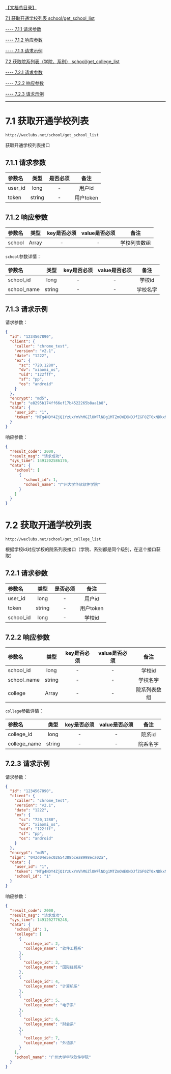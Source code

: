 [【文档总目录】]()

[7.1 获取开通学校列表 school/get_school_list](#7-1)

[---- 7.1.1 请求参数](#7-1-1)

[---- 7.1.2 响应参数](#7-1-2)

[---- 7.1.3 请求示例](#7-1-3)

[7.2 获取院系列表（学院、系别） school/get_college_list](#7-2)

[---- 7.2.1 请求参数](#7-2-1)

[---- 7.2.2 响应参数](#7-2-2)

[---- 7.2.3 请求示例](#7-2-3)

---

# 7.1 获取开通学校列表
```
http://weclubs.net/school/get_school_list
```
获取开通学校列表接口

## 7.1.1 请求参数

|参数名|类型|是否必须|备注|
|:----|:-:|:-----:|:-:|
| user_id | long | - | 用户id |
| token | string | - | 用户token |

## 7.1.2 响应参数

|参数名|类型|key是否必须|value是否必须|备注|
|:----|:-:|:--------:|:----------:|:-:|
| school | Array | - | - | 学校列表数组 |

`school`参数详情：

|参数名|类型|key是否必须|value是否必须|备注|
|:----|:-:|:--------:|:----------:|:-:|
| school_id | long | - | - | 学校id |
| school_name | string | - | - | 学校名字 |


## 7.1.3 请求示例

请求参数：
```json
{
  "id": "1234567890",
  "client": {
    "caller": "chrome_test",
    "version": "v2.1",
    "date": "1222",
    "ex": {
      "sc": "720,1280",
      "dv": "xiaomi_os",
      "uid": "122fff",
      "sf": "pp",
      "os": "android"
    }
  },
  "encrypt": "md5",
  "sign": "e8295b174ff66ef17b4522265b8aa1b8",
  "data": {
    "user_id": "1",
    "token": "MTg4NDY4ZjQ1YzUxYmVhMGZlOWFlNDg1MTZmOWE0NDJfZGF0ZT0xNDkxMDI4OTI4MTU3"
  }
}
```

响应参数：
```json
{
  "result_code": 2000,
  "result_msg": "请求成功",
  "sys_time": 1491202586176,
  "data": {
    "school": [
      {
        "school_id": 1,
        "school_name": "广州大学华软软件学院"
      }
    ]
  }
}
```


# 7.2 获取开通学校列表
```
http://weclubs.net/school/get_college_list
```
根据学校id对应学校的院系列表接口（学院、系别都是同个级别，在这个接口获取）

## 7.2.1 请求参数

|参数名|类型|是否必须|备注|
|:----|:-:|:--------:|:-:|
| user_id | long | - | 用户id |
| token | string | - | 用户token |
| school_id | long | - | 学校id |

## 7.2.2 响应参数

|参数名|类型|key是否必须|value是否必须|备注|
|:----|:-:|:--------:|:----------:|:-:|
| school_id | long | - | - | 学校id |
| school_name | string | - | - | 学校名字 |
| college | Array | - | - | 院系列表数组 |

`college`参数详情：

|参数名|类型|key是否必须|value是否必须|备注|
|:----|:-:|:--------:|:----------:|:-:|
| college_id | long | - | - | 院系id |
| college_name | string | - | - | 院系名字 |

## 7.2.3 请求示例

请求参数：
```json
{
  "id": "1234567890",
  "client": {
    "caller": "chrome_test",
    "version": "v2.1",
    "date": "1222",
    "ex": {
      "sc": "720,1280",
      "dv": "xiaomi_os",
      "uid": "122fff",
      "sf": "pp",
      "os": "android"
    }
  },
  "encrypt": "md5",
  "sign": "043d04e5ec02654388bcea8998eca02a",
  "data": {
    "user_id": "1",
    "token": "MTg4NDY4ZjQ1YzUxYmVhMGZlOWFlNDg1MTZmOWE0NDJfZGF0ZT0xNDkxMDI4OTI4MTU3",
    "school_id": "1"
  }
}
```

响应参数：
```json
{
  "result_code": 2000,
  "result_msg": "请求成功",
  "sys_time": 1491202776248,
  "data": {
    "school_id": 1,
    "college": [
      {
        "college_id": 2,
        "college_name": "软件工程系"
      },
      {
        "college_id": 3,
        "college_name": "国际经贸系"
      },
      {
        "college_id": 4,
        "college_name": "计算机系"
      },
      {
        "college_id": 5,
        "college_name": "电子系"
      },
      {
        "college_id": 6,
        "college_name": "财会系"
      },
      {
        "college_id": 7,
        "college_name": "外语系"
      }
    ],
    "school_name": "广州大学华软软件学院"
  }
}
```
